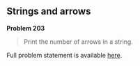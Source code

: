 Strings and arrows
------------------

**Problem 203**

> Print the number of arrows in a string.

Full problem statement is available [here][mirror].

[mirror]: https://github.com/rdtsc/codeeval-problem-statements/tree/master/easy/203-strings-and-arrows/
          "View Problem Statement Mirror"
